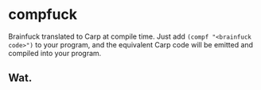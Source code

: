 # compfuck

Brainfuck translated to Carp at compile time. Just add `(compf "<brainfuck code>")` to
your program, and the equivalent Carp code will be emitted and compiled into your program.

## Wat.
